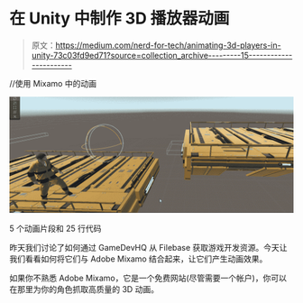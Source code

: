 # 在 Unity 中制作 3D 播放器动画

> 原文：<https://medium.com/nerd-for-tech/animating-3d-players-in-unity-73c03fd9ed71?source=collection_archive---------15----------------------->

//使用 Mixamo 中的动画

![](img/0cac3d460e9740f257275fb7d09daac0.png)

5 个动画片段和 25 行代码

昨天我们讨论了如何通过 GameDevHQ 从 Filebase 获取游戏开发资源。今天让我们看看如何将它们与 Adobe Mixamo 结合起来，让它们产生动画效果。

如果你不熟悉 Adobe Mixamo，它是一个免费网站(尽管需要一个帐户)，你可以在那里为你的角色抓取高质量的 3D 动画。